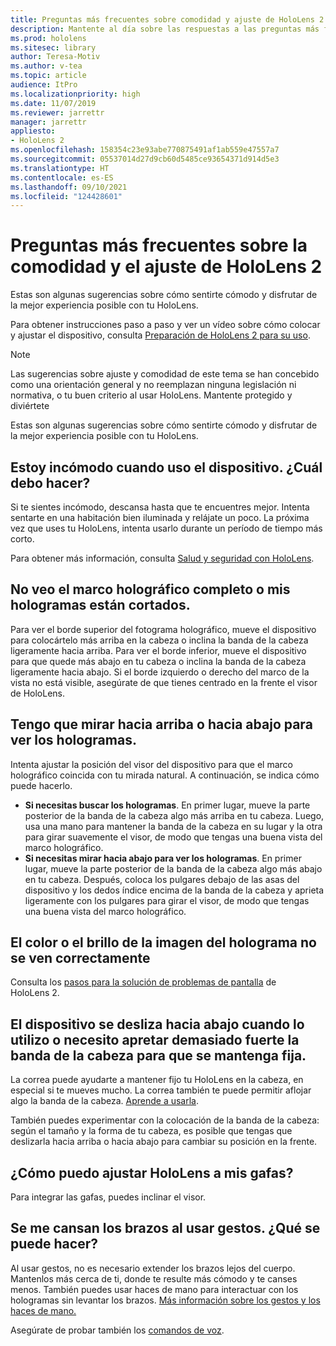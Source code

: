 ```yaml
---
title: Preguntas más frecuentes sobre comodidad y ajuste de HoloLens 2
description: Mantente al día sobre las respuestas a las preguntas más frecuentes sobre cómo ajustar tu HoloLens 2 y estar cómodo en experiencias de realidad mixta.
ms.prod: hololens
ms.sitesec: library
author: Teresa-Motiv
ms.author: v-tea
ms.topic: article
audience: ItPro
ms.localizationpriority: high
ms.date: 11/07/2019
ms.reviewer: jarrettr
manager: jarrettr
appliesto:
- HoloLens 2
ms.openlocfilehash: 158354c23e93abe770875491af1ab559e47557a7
ms.sourcegitcommit: 05537014d27d9cb60d5485ce93654371d914d5e3
ms.translationtype: HT
ms.contentlocale: es-ES
ms.lasthandoff: 09/10/2021
ms.locfileid: "124428601"
---
```

# <a name="hololens-2-fit-and-comfort-frequently-asked-questions"></a>Preguntas más frecuentes sobre la comodidad y el ajuste de HoloLens 2

Estas son algunas sugerencias sobre cómo sentirte cómodo y disfrutar de la mejor experiencia posible con tu HoloLens.

Para obtener instrucciones paso a paso y ver un vídeo sobre cómo colocar y ajustar el dispositivo, consulta [Preparación de HoloLens 2 para su uso](hololens2-setup.md).

> [!NOTE]
> Las sugerencias sobre ajuste y comodidad de este tema se han concebido como una orientación general y no reemplazan ninguna legislación ni normativa, o tu buen criterio al usar HoloLens. Mantente protegido y diviértete

Estas son algunas sugerencias sobre cómo sentirte cómodo y disfrutar de la mejor experiencia posible con tu HoloLens.

## <a name="im-experiencing-discomfort-when-i-use-my-device-what-should-i-do"></a>Estoy incómodo cuando uso el dispositivo. ¿Cuál debo hacer?

Si te sientes incómodo, descansa hasta que te encuentres mejor. Intenta sentarte en una habitación bien iluminada y relájate un poco. La próxima vez que uses tu HoloLens, intenta usarlo durante un período de tiempo más corto.

Para obtener más información, consulta [Salud y seguridad con HoloLens](https://go.microsoft.com/fwlink/p/?LinkId=746661).

## <a name="i-cant-see-the-whole-holographic-frame-or-my-holograms-are-cut-off"></a>No veo el marco holográfico completo o mis hologramas están cortados.

Para ver el borde superior del fotograma holográfico, mueve el dispositivo para colocártelo más arriba en la cabeza o inclina la banda de la cabeza ligeramente hacia arriba. Para ver el borde inferior, mueve el dispositivo para que quede más abajo en tu cabeza o inclina la banda de la cabeza ligeramente hacia abajo. Si el borde izquierdo o derecho del marco de la vista no está visible, asegúrate de que tienes centrado en la frente el visor de HoloLens.

## <a name="i-need-to-look-up-or-down-to-see-holograms"></a>Tengo que mirar hacia arriba o hacia abajo para ver los hologramas.

Intenta ajustar la posición del visor del dispositivo para que el marco holográfico coincida con tu mirada natural. A continuación, se indica cómo puede hacerlo.

- **Si necesitas buscar los hologramas**. En primer lugar, mueve la parte posterior de la banda de la cabeza algo más arriba en tu cabeza. Luego, usa una mano para mantener la banda de la cabeza en su lugar y la otra para girar suavemente el visor, de modo que tengas una buena vista del marco holográfico.
- **Si necesitas mirar hacia abajo para ver los hologramas**. En primer lugar, mueve la parte posterior de la banda de la cabeza algo más abajo en tu cabeza. Después, coloca los pulgares debajo de las asas del dispositivo y los dedos índice encima de la banda de la cabeza y aprieta ligeramente con los pulgares para girar el visor, de modo que tengas una buena vista del marco holográfico.

## <a name="hologram-image-color-or-brightness-does-not-look-right"></a>El color o el brillo de la imagen del holograma no se ven correctamente

Consulta los [pasos para la solución de problemas de pantalla](hololens2-display.md) de HoloLens 2.

## <a name="the-device-slides-down-when-im-using-it-or-i-need-to-make-the-headband-too-tight-to-keep-it-secure"></a>El dispositivo se desliza hacia abajo cuando lo utilizo o necesito apretar demasiado fuerte la banda de la cabeza para que se mantenga fija.

La correa puede ayudarte a mantener fijo tu HoloLens en la cabeza, en especial si te mueves mucho. La correa también te puede permitir aflojar algo la banda de la cabeza. [Aprende a usarla](hololens2-setup.md#adjust-fit).

También puedes experimentar con la colocación de la banda de la cabeza: según el tamaño y la forma de tu cabeza, es posible que tengas que deslizarla hacia arriba o hacia abajo para cambiar su posición en la frente.

## <a name="how-can-i-adjust-hololens-to-fit-with-my-glasses"></a>¿Cómo puedo ajustar HoloLens a mis gafas?

Para integrar las gafas, puedes inclinar el visor.

## <a name="my-arm-gets-tired-when-i-use-gestures-what-can-i-do"></a>Se me cansan los brazos al usar gestos. ¿Qué se puede hacer?

Al usar gestos, no es necesario extender los brazos lejos del cuerpo. Mantenlos más cerca de ti, donde te resulte más cómodo y te canses menos. También puedes usar haces de mano para interactuar con los hologramas sin levantar los brazos. [Más información sobre los gestos y los haces de mano.](hololens2-basic-usage.md#the-hand-tracking-frame)

Asegúrate de probar también los [comandos de voz](hololens-cortana.md).
